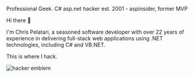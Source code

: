 Professional Geek. C# asp.net hacker est. 2001 - aspinsider, former MVP

Hi there :wave:

I'm Chris Pelatari, a seasoned software developer with over 22 years of experience in delivering full-stack web applications using .NET technologies, including C# and VB.NET.

This is where I hack. 

 ![hacker emblem](https://chris.pelatari.com/assets/images/hacker.png)

<!--
**ChrisPelatari/ChrisPelatari** is a ✨ _special_ ✨ repository because its `README.md` (this file) appears on your GitHub profile.

Here are some ideas to get you started:

- 🔭 I’m currently working on ...
- 🌱 I’m currently learning ...
- 👯 I’m looking to collaborate on ...
- 🤔 I’m looking for help with ...
- 💬 Ask me about ...
- 📫 How to reach me: ...
- 😄 Pronouns: ...
- ⚡ Fun fact: ...
-->
